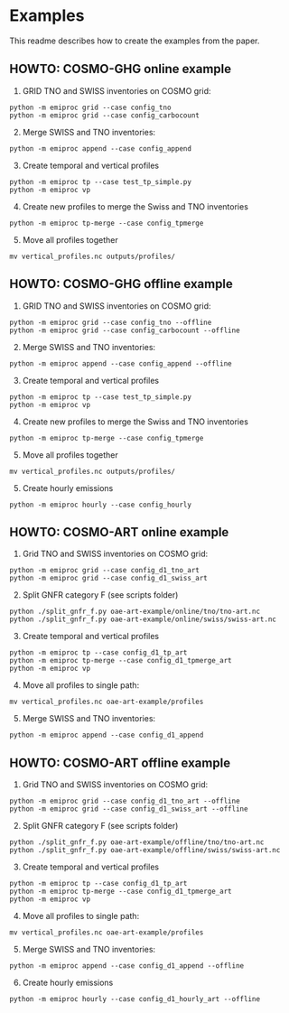 # Examples

This readme describes how to create the examples from the paper.

## HOWTO: COSMO-GHG online example
1. GRID TNO and SWISS inventories on COSMO grid:
```
python -m emiproc grid --case config_tno
python -m emiproc grid --case config_carbocount
```

2. Merge SWISS and TNO inventories:
```
python -m emiproc append --case config_append
```

3. Create temporal and vertical profiles
```
python -m emiproc tp --case test_tp_simple.py
python -m emiproc vp
```

4. Create new profiles to merge the Swiss and TNO inventories
```
python -m emiproc tp-merge --case config_tpmerge
```

5. Move all profiles together
```
mv vertical_profiles.nc outputs/profiles/
```

## HOWTO: COSMO-GHG offline example
1. GRID TNO and SWISS inventories on COSMO grid:
```
python -m emiproc grid --case config_tno --offline
python -m emiproc grid --case config_carbocount --offline
```

2. Merge SWISS and TNO inventories:
```
python -m emiproc append --case config_append --offline
```

3. Create temporal and vertical profiles
```
python -m emiproc tp --case test_tp_simple.py
python -m emiproc vp
```

4. Create new profiles to merge the Swiss and TNO inventories
```
python -m emiproc tp-merge --case config_tpmerge
```

5. Move all profiles together
```
mv vertical_profiles.nc outputs/profiles/
```

5. Create hourly emissions
```
python -m emiproc hourly --case config_hourly
```

## HOWTO: COSMO-ART online example

1. Grid TNO and SWISS inventories on COSMO grid:
```
python -m emiproc grid --case config_d1_tno_art
python -m emiproc grid --case config_d1_swiss_art
```

2. Split GNFR category F (see scripts folder)
```
python ./split_gnfr_f.py oae-art-example/online/tno/tno-art.nc
python ./split_gnfr_f.py oae-art-example/online/swiss/swiss-art.nc
```

3. Create temporal and vertical profiles
```
python -m emiproc tp --case config_d1_tp_art
python -m emiproc tp-merge --case config_d1_tpmerge_art
python -m emiproc vp
```

4. Move all profiles to single path:
```
mv vertical_profiles.nc oae-art-example/profiles
```

5. Merge SWISS and TNO inventories:
```
python -m emiproc append --case config_d1_append
```

## HOWTO: COSMO-ART offline example

1. Grid TNO and SWISS inventories on COSMO grid:
```
python -m emiproc grid --case config_d1_tno_art --offline
python -m emiproc grid --case config_d1_swiss_art --offline
```

2. Split GNFR category F (see scripts folder)
```
python ./split_gnfr_f.py oae-art-example/offline/tno/tno-art.nc
python ./split_gnfr_f.py oae-art-example/offline/swiss/swiss-art.nc
```

3. Create temporal and vertical profiles
```
python -m emiproc tp --case config_d1_tp_art
python -m emiproc tp-merge --case config_d1_tpmerge_art
python -m emiproc vp
```

4. Move all profiles to single path:
```
mv vertical_profiles.nc oae-art-example/profiles
```

5. Merge SWISS and TNO inventories:
```
python -m emiproc append --case config_d1_append --offline
```

6. Create hourly emissions
```
python -m emiproc hourly --case config_d1_hourly_art --offline
```

